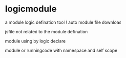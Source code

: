 logicmodule
===========

a  module logic defination tool 
 !
auto module file downloas 

jsfile not related to the module defination

module using by logic declare

module or runningcode with namespace and self scope
